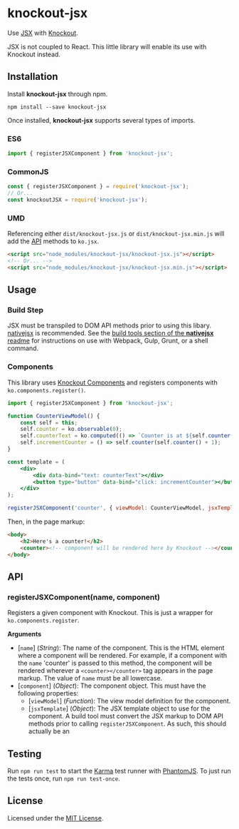 # knockout-jsx
Use [JSX](https://facebook.github.io/jsx/)
with [Knockout](http://knockoutjs.com/).

JSX is not coupled to React. This little library will enable its use with Knockout instead.

## Installation
Install **knockout-jsx** through npm.
```
npm install --save knockout-jsx
```

Once installed, **knockout-jsx** supports several types of imports.

### ES6
```javascript
import { registerJSXComponent } from 'knockout-jsx';

```

### CommonJS
```javascript
const { registerJSXComponent } = require('knockout-jsx');
// Or...
const knockoutJSX = require('knockout-jsx');
```

### UMD
Referencing either `dist/knockout-jsx.js` or `dist/knockout-jsx.min.js` will add the [API](#api)
methods to `ko.jsx`.
```html
<script src="node_modules/knockout-jsx/knockout-jsx.js"></script>
<!-- Or... -->
<script src="node_modules/knockout-jsx/knockout-jsx.min.js"></script>

```

## Usage
### Build Step
JSX must be transpiled to DOM API methods prior to using this libary.
[nativejsx](https://github.com/treycordova/nativejsx) is recommended.
See the [build tools section of the **nativejsx** readme](https://github.com/treycordova/nativejsx/blob/master/README.md#build-tools)
 for instructions on use with Webpack, Gulp, Grunt, or a shell command.

### Components
This library uses
[Knockout Components](http://knockoutjs.com/documentation/component-overview.html)
and registers components with `ko.components.register()`.

```jsx
import { registerJSXComponent } from 'knockout-jsx';

function CounterViewModel() {
    const self = this;
    self.counter = ko.observable(0);
    self.counterText = ko.computed(() => `Counter is at ${self.counter()}`);
    self.incrementCounter = () => self.counter(self.counter() + 1);
}

const template = (
    <div>
        <div data-bind="text: counterText"></div>
        <button type="button" data-bind="click: incrementCounter"></button>
    </div>
);

registerJSXComponent('counter', { viewModel: CounterViewModel, jsxTemplate: template });
```

Then, in the page markup:
```html
<body>
    <h2>Here's a counter!</h2>
    <counter><!-- component will be rendered here by Knockout --></counter>
</body>
```

## API
### registerJSXComponent(name, component)
Registers a given component with Knockout. This is just a wrapper for `ko.components.register`.

**Arguments**
 - [`name`] (_String_): The name of the component.
 This is the HTML element where a component will be rendered. For example, if a component with the `name` 'counter' is passed to this method, the component will be rendered wherever a `<counter></counter>` tag appears in the page markup.
 The value of `name` must be all lowercase.
 - [`component`] (_Object_): The component object. This must have the following properties:
    - [`viewModel`] (_Function_): The view model definition for the component.
    - [`jsxTemplate`] (_Object_): The JSX template object to use for the component. A build tool must convert the JSX markup to DOM API methods prior to calling `registerJSXComponent`.
    As such, this should actually be an

## Testing
Run `npm run test` to start the [Karma](https://karma-runner.github.io/1.0/index.html)
test runner with [PhantomJS](http://phantomjs.org/).
To just run the tests once, run `npm run test-once`.

## License
Licensed under the [MIT License](https://opensource.org/licenses/MIT).

